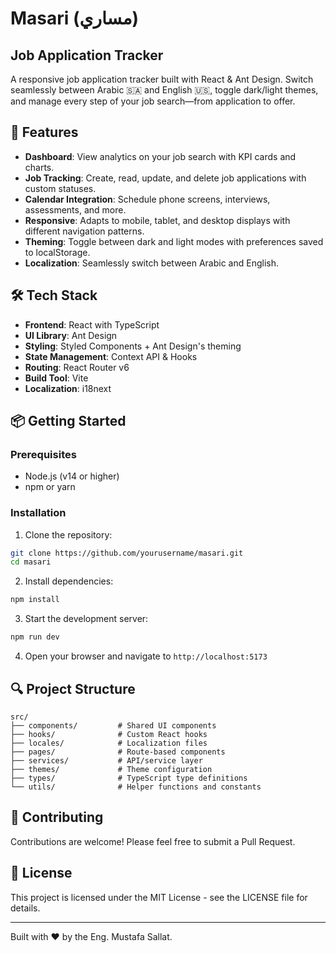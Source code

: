 # Masari (مساري)
## Job Application Tracker

A responsive job application tracker built with React & Ant Design.
Switch seamlessly between Arabic 🇸🇦 and English 🇺🇸, toggle dark/light themes, and manage every step of your job search—from application to offer.

## 🚀 Features
- **Dashboard**: View analytics on your job search with KPI cards and charts.
- **Job Tracking**: Create, read, update, and delete job applications with custom statuses.
- **Calendar Integration**: Schedule phone screens, interviews, assessments, and more.
- **Responsive**: Adapts to mobile, tablet, and desktop displays with different navigation patterns.
- **Theming**: Toggle between dark and light modes with preferences saved to localStorage.
- **Localization**: Seamlessly switch between Arabic and English.

## 🛠️ Tech Stack

- **Frontend**: React with TypeScript
- **UI Library**: Ant Design
- **Styling**: Styled Components + Ant Design's theming
- **State Management**: Context API & Hooks
- **Routing**: React Router v6
- **Build Tool**: Vite
- **Localization**: i18next

## 📦 Getting Started

### Prerequisites

- Node.js (v14 or higher)
- npm or yarn

### Installation

1. Clone the repository:
```bash
git clone https://github.com/yourusername/masari.git
cd masari
```

2. Install dependencies:
```bash
npm install
```

3. Start the development server:
```bash
npm run dev
```

4. Open your browser and navigate to `http://localhost:5173`

## 🔍 Project Structure

```
src/
├── components/         # Shared UI components
├── hooks/              # Custom React hooks
├── locales/            # Localization files
├── pages/              # Route-based components
├── services/           # API/service layer
├── themes/             # Theme configuration
├── types/              # TypeScript type definitions
└── utils/              # Helper functions and constants
```

## 🤝 Contributing

Contributions are welcome! Please feel free to submit a Pull Request.

## 📄 License

This project is licensed under the MIT License - see the LICENSE file for details.

---
Built with ❤️ by the Eng. Mustafa Sallat.